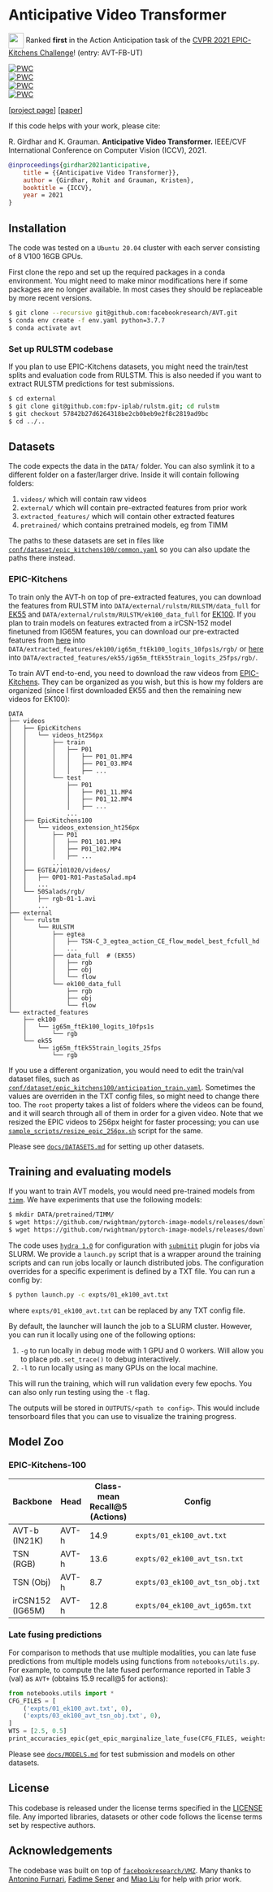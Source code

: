 # Anticipative Video Transformer

<p><img src="https://rohitgirdhar.github.io/DetectAndTrack/assets/cup.png" width="30px" align="center" /> Ranked <b>first</b> in the Action Anticipation task of the <a href="https://epic-kitchens.github.io/2021#results">CVPR 2021 EPIC-Kitchens Challenge</a>! (entry: AVT-FB-UT)</p>

[![PWC](https://img.shields.io/endpoint.svg?url=https://paperswithcode.com/badge/anticipative-video-transformer/action-anticipation-on-epic-kitchens-100)](https://paperswithcode.com/sota/action-anticipation-on-epic-kitchens-100?p=anticipative-video-transformer) <br/>
[![PWC](https://img.shields.io/endpoint.svg?url=https://paperswithcode.com/badge/anticipative-video-transformer/action-anticipation-on-epic-kitchens-100-test)](https://paperswithcode.com/sota/action-anticipation-on-epic-kitchens-100-test?p=anticipative-video-transformer) <br/>
[![PWC](https://img.shields.io/endpoint.svg?url=https://paperswithcode.com/badge/anticipative-video-transformer/action-anticipation-on-epic-kitchens-55-seen)](https://paperswithcode.com/sota/action-anticipation-on-epic-kitchens-55-seen?p=anticipative-video-transformer) <br/>
[![PWC](https://img.shields.io/endpoint.svg?url=https://paperswithcode.com/badge/anticipative-video-transformer/action-anticipation-on-epic-kitchens-55-1)](https://paperswithcode.com/sota/action-anticipation-on-epic-kitchens-55-1?p=anticipative-video-transformer) <br/>




[[project page](https://facebookresearch.github.io/AVT/)] [[paper](https://arxiv.org/abs/2106.02036)]

If this code helps with your work, please cite:

R. Girdhar and K. Grauman. **Anticipative Video Transformer.** IEEE/CVF International Conference on Computer Vision (ICCV), 2021.

```bibtex
@inproceedings{girdhar2021anticipative,
    title = {{Anticipative Video Transformer}},
    author = {Girdhar, Rohit and Grauman, Kristen},
    booktitle = {ICCV},
    year = 2021
}
```

## Installation

The code was tested on a `Ubuntu 20.04` cluster
with each server consisting of 8 V100 16GB GPUs.

First clone the repo and set up the required packages in a conda environment.
You might need to make minor modifications here if some packages are no longer
available. In most cases they should be replaceable by more recent versions.

```bash
$ git clone --recursive git@github.com:facebookresearch/AVT.git
$ conda env create -f env.yaml python=3.7.7
$ conda activate avt
```

### Set up RULSTM codebase

If you plan to use EPIC-Kitchens datasets,
you might need the train/test splits and evaluation code from RULSTM. This is also needed
if you want to extract RULSTM predictions for test submissions.

```bash
$ cd external
$ git clone git@github.com:fpv-iplab/rulstm.git; cd rulstm
$ git checkout 57842b27d6264318be2cb0beb9e2f8c2819ad9bc
$ cd ../..
```

## Datasets

The code expects the data in the `DATA/` folder. You can also symlink it to
a different folder on a faster/larger drive. Inside it will contain following folders:
1) `videos/` which will contain raw videos
2) `external/` which will contain pre-extracted features from prior work
3) `extracted_features/` which will contain other extracted features
4) `pretrained/` which contains pretrained models, eg from TIMM

The paths to these datasets are set
in files like [`conf/dataset/epic_kitchens100/common.yaml`](conf/dataset/epic_kitchens100/common.yaml)
so you can also update the paths there instead.

### EPIC-Kitchens

To train only the AVT-h on top of pre-extracted features, you can download the
features from RULSTM into `DATA/external/rulstm/RULSTM/data_full` for [EK55](https://github.com/fpv-iplab/rulstm/blob/master/RULSTM/scripts/download_data_ek55_full.sh) and
`DATA/external/rulstm/RULSTM/ek100_data_full`
for [EK100](https://github.com/fpv-iplab/rulstm/blob/master/RULSTM/scripts/download_data_ek100_full.sh).
If you plan to train models on features extracted from a irCSN-152 model
finetuned from IG65M features, you can download our pre-extracted features
from [here](https://dl.fbaipublicfiles.com/avt/datasets/ek100/ig65m_ftEk100_logits_10fps1s/rgb/data.mdb) into `DATA/extracted_features/ek100/ig65m_ftEk100_logits_10fps1s/rgb/` or [here](https://dl.fbaipublicfiles.com/avt/datasets/ek55/ig65m_ftEk55train_logits_25fps/rgb/data.mdb) into `DATA/extracted_features/ek55/ig65m_ftEk55train_logits_25fps/rgb/`.

To train AVT end-to-end, you need to download the raw videos from [EPIC-Kitchens](https://data.bris.ac.uk/data/dataset/2g1n6qdydwa9u22shpxqzp0t8m). They can be organized as you wish, but this
is how my folders are organized (since I first downloaded EK55 and then the remaining
new videos for EK100):

```
DATA
├── videos
│   ├── EpicKitchens
│   │   └── videos_ht256px
│   │       ├── train
│   │       │   ├── P01
│   │       │   │   ├── P01_01.MP4
│   │       │   │   ├── P01_03.MP4
│   │       │   │   ├── ...
│   │       └── test
│   │           ├── P01
│   │           │   ├── P01_11.MP4
│   │           │   ├── P01_12.MP4
│   │           │   ├── ...
│   │           ...
│   ├── EpicKitchens100
│   │   └── videos_extension_ht256px
│   │       ├── P01
│   │       │   ├── P01_101.MP4
│   │       │   ├── P01_102.MP4
│   │       │   ├── ...
│   │       ...
│   ├── EGTEA/101020/videos/
│   │   ├── OP01-R01-PastaSalad.mp4
│   │   ...
│   └── 50Salads/rgb/
│       ├── rgb-01-1.avi
│       ...
├── external
│   └── rulstm
│       └── RULSTM
│           ├── egtea
│           │   ├── TSN-C_3_egtea_action_CE_flow_model_best_fcfull_hd
│           │   ...
│           ├── data_full  # (EK55)
│           │   ├── rgb
│           │   ├── obj
│           │   └── flow
│           └── ek100_data_full
│               ├── rgb
│               ├── obj
│               └── flow
└── extracted_features
    ├── ek100
    │   └── ig65m_ftEk100_logits_10fps1s
    │       └── rgb
    └── ek55
        └── ig65m_ftEk55train_logits_25fps
            └── rgb
```

If you use a different organization, you would need to edit the train/val
dataset files, such as [`conf/dataset/epic_kitchens100/anticipation_train.yaml`](conf/dataset/epic_kitchens100/anticipation_train.yaml). Sometimes the values are overriden
in the TXT config files, so might need to change there too. The `root` property takes a list of
folders where the videos can be found, and it will search through all of them
in order for a given video. Note that we resized the EPIC videos to
256px height for faster processing; you can use [`sample_scripts/resize_epic_256px.sh`](sample_scripts/resize_epic_256px.sh) script for the same.

Please see [`docs/DATASETS.md`](docs/DATASETS.md) for setting up other datasets.

## Training and evaluating models

If you want to train AVT models, you would need pre-trained models from
[`timm`](https://github.com/rwightman/pytorch-image-models/tree/8257b86550b8453b658e386498d4e643d6bf8d38).
We have experiments that use the following models:

```bash
$ mkdir DATA/pretrained/TIMM/
$ wget https://github.com/rwightman/pytorch-image-models/releases/download/v0.1-vitjx/jx_vit_base_patch16_224_in21k-e5005f0a.pth -O DATA/pretrained/TIMM/jx_vit_base_patch16_224_in21k-e5005f0a.pth
$ wget https://github.com/rwightman/pytorch-image-models/releases/download/v0.1-vitjx/jx_vit_base_p16_224-80ecf9dd.pth -O DATA/pretrained/TIMM/jx_vit_base_p16_224-80ecf9dd.pth
```

The code uses [`hydra 1.0`](https://hydra.cc/) for configuration with [`submitit`](https://github.com/facebookincubator/submitit) plugin for jobs
via SLURM. We provide a `launch.py` script that is a wrapper around the
training scripts and can run jobs locally or launch distributed jobs. The
configuration overrides for a specific experiment is defined by a TXT file.
You can run a config by:

```bash
$ python launch.py -c expts/01_ek100_avt.txt
```
where `expts/01_ek100_avt.txt` can be replaced by any TXT config file.

By default, the launcher will launch the job to a SLURM cluster. However,
you can run it locally using one of the following options:

1. `-g` to run locally in debug mode with 1 GPU and 0 workers. Will allow you to place
`pdb.set_trace()` to debug interactively.
2. `-l` to run locally using as many GPUs on the local machine.

This will run the training, which will run validation every few epochs. You can
also only run testing using the `-t` flag.

The outputs will be stored in `OUTPUTS/<path to config>`. This would include
tensorboard files that you can use to visualize the training progress.

## Model Zoo


### EPIC-Kitchens-100


| Backbone | Head | Class-mean <br/> Recall@5 (Actions) | Config | Model |
|----------|------|-------------------------------|--------|-----|
| AVT-b (IN21K) | AVT-h | 14.9 | `expts/01_ek100_avt.txt` | [link](https://dl.fbaipublicfiles.com/avt/checkpoints/expts/01_ek100_avt.txt/0/checkpoint.pth)|
| TSN (RGB) | AVT-h | 13.6 | `expts/02_ek100_avt_tsn.txt` | [link](https://dl.fbaipublicfiles.com/avt/checkpoints/expts/02_ek100_avt_tsn.txt/0/checkpoint.pth)|
| TSN (Obj) | AVT-h | 8.7 | `expts/03_ek100_avt_tsn_obj.txt` | [link](https://dl.fbaipublicfiles.com/avt/checkpoints/expts/03_ek100_avt_tsn_obj.txt/0/checkpoint.pth)|
| irCSN152 (IG65M) | AVT-h | 12.8 | `expts/04_ek100_avt_ig65m.txt` | [link](https://dl.fbaipublicfiles.com/avt/checkpoints/expts/04_ek100_avt_ig65m.txt/0/checkpoint.pth)|


### Late fusing predictions

For comparison to methods that use multiple modalities, you can late fuse
predictions from multiple models using functions from `notebooks/utils.py`.
For example, to compute the late fused performance reported in Table 3 (val)
as `AVT+` (obtains 15.9 recall@5 for actions):

```python
from notebooks.utils import *
CFG_FILES = [
    ('expts/01_ek100_avt.txt', 0),
    ('expts/03_ek100_avt_tsn_obj.txt', 0),
]
WTS = [2.5, 0.5]
print_accuracies_epic(get_epic_marginalize_late_fuse(CFG_FILES, weights=WTS)[0])
```

Please see [`docs/MODELS.md`](docs/MODELS.md) for test submission and models on other datasets.

## License

This codebase is released under the license terms specified in the [LICENSE](LICENSE) file. Any imported libraries, datasets or other code follows the license terms set by respective authors.


## Acknowledgements

The codebase was built on top of [`facebookresearch/VMZ`](https://github.com/facebookresearch/VMZ). Many thanks to [Antonino Furnari](https://github.com/fpv-iplab/rulstm), [Fadime Sener](https://cg.cs.uni-bonn.de/en/publications/paper-details/sener-2020-temporal/) and [Miao Liu](https://github.com/2020aptx4869lm/Forecasting-Human-Object-Interaction-in-FPV) for help with prior work.
